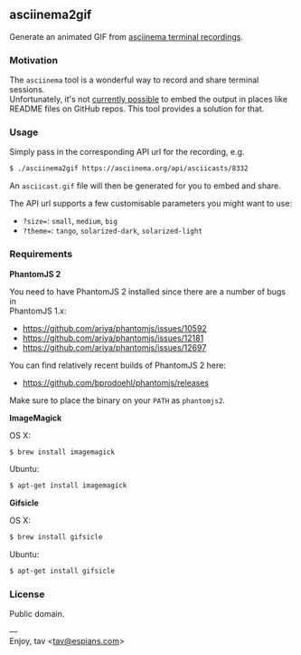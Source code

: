 ## asciinema2gif

Generate an animated GIF from [asciinema terminal recordings].

### Motivation

The `asciinema` tool is a wonderful way to record and share terminal sessions.  
Unfortunately, it's not [currently possible] to embed the output in places like  
README files on GitHub repos. This tool provides a solution for that.

### Usage

Simply pass in the corresponding API url for the recording, e.g.

```bash
$ ./asciinema2gif https://asciinema.org/api/asciicasts/8332
```

An `asciicast.gif` file will then be generated for you to embed and share.

The API url supports a few customisable parameters you might want to use:

* `?size=`: `small`, `medium`, `big`
* `?theme=`: `tango`, `solarized-dark`, `solarized-light`

### Requirements

**PhantomJS 2**

You need to have PhantomJS 2 installed since there are a number of bugs in  
PhantomJS 1.x:

* https://github.com/ariya/phantomjs/issues/10592
* https://github.com/ariya/phantomjs/issues/12181
* https://github.com/ariya/phantomjs/issues/12697

You can find relatively recent builds of PhantomJS 2 here:

* https://github.com/bprodoehl/phantomjs/releases

Make sure to place the binary on your `PATH` as `phantomjs2`.

**ImageMagick**

OS X:

```bash
$ brew install imagemagick
```

Ubuntu:

```bash
$ apt-get install imagemagick
```

**Gifsicle**

OS X:

```bash
$ brew install gifsicle
```

Ubuntu:

```bash
$ apt-get install gifsicle
```

### License

Public domain.

—  
Enjoy, tav <<tav@espians.com>>


[asciinema terminal recordings]: https://asciinema.org/
[currently possible]: https://github.com/asciinema/asciinema.org/issues/152
